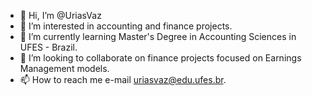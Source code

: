 - 👋 Hi, I’m @UriasVaz
- 👀 I’m interested in accounting and finance projects.
- 🌱 I’m currently learning Master's Degree in Accounting Sciences in UFES - Brazil.
- 💞️ I’m looking to collaborate on finance projects focused on Earnings Management models.
- 📫 How to reach me e-mail uriasvaz@edu.ufes.br.

<!---
UriasVaz/UriasVaz is a ✨ special ✨ repository because its `README.md` (this file) appears on your GitHub profile.
You can click the Preview link to take a look at your changes.
--->
